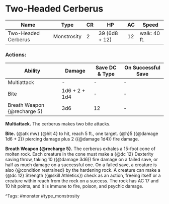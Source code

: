 # Two-Headed Cerberus

| Name | Type | CR | HP | AC | Speed |
|------|------|----|----|----|-------|
| Two-Headed Cerberus | Monstrosity | 2 | 39 (6d8 + 12) | 12 | walk: 40 ft. |

### Actions:

| Ability | Damage | Save DC & Type | On Successful Save |
|---------|--------|----------------|--------------------|
| Multiattack | - | - | - |
| Bite | 1d6 + 2 + 1d4 | - | - |
| Breath Weapon {@recharge 5} | 3d6 | 12 | - |


**Multiattack.** The cerberus makes two bite attacks.

**Bite.** {@atk mw} {@hit 4} to hit, reach 5 ft., one target. {@h}5 ({@damage 1d6 + 2}) piercing damage plus 2 ({@damage 1d4}) fire damage.

**Breath Weapon {@recharge 5}.** The cerberus exhales a 15-foot cone of molten rock. Each creature in the cone must make a {@dc 12} Dexterity saving throw, taking 10 ({@damage 3d6}) fire damage on a failed save, or half as much damage on a successful one. On a failed save, a creature is also {@condition restrained} by the hardening rock. A creature can make a {@dc 12} Strength ({@skill Athletics}) check as an action, freeing itself or a creature within reach from the rock on a success. The rock has AC 17 and 10 hit points, and it is immune to fire, poison, and psychic damage.

^Tags: #monster #type_monstrosity